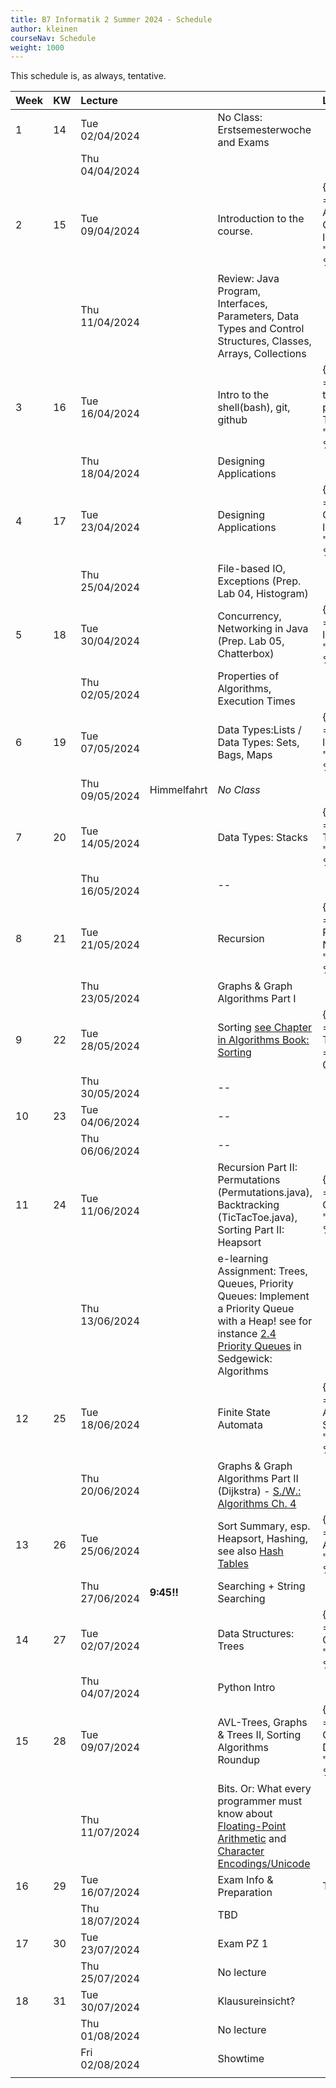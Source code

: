 ```yaml
---
title: B7 Informatik 2 Summer 2024 - Schedule
author: kleinen
courseNav: Schedule
weight: 1000
---
```


This schedule is, as always, tentative.


| Week | KW | Lecture        |             |                                                                                                                      | Lab                                                                                |
|:-----|:---|:---------------|:------------|:---------------------------------------------------------------------------------------------------------------------|:-----------------------------------------------------------------------------------|
| 1    | 14 | Tue 02/04/2024 |             | No Class: Erstsemesterwoche and Exams                                                                                |                                                                                    |
|      |    | Thu 04/04/2024 |             |                                                                                                                      |                                                                                    |
| 2    | 15 | Tue 09/04/2024 |             | Introduction to the course.                                                                                          | {{% link title ="Designing an Application, CRC Cards " link = "../labs/lab-01" %}} |
|      |    | Thu 11/04/2024 |             | Review: Java Program, Interfaces, Parameters, Data Types and Control Structures, Classes, Arrays, Collections        |                                                                                    |
| 3    | 16 | Tue 16/04/2024 |             | Intro to the shell(bash), git, github                                                                                | {{% link title ="Getting back to programming, Tools" link = "../labs/lab-02" %}}   |
|      |    | Thu 18/04/2024 |             | Designing Applications                                                                                               |                                                                                    |
| 4    | 17 | Tue 23/04/2024 |             | Designing Applications                                                                                               | {{% link title ="Implementing CRC cards " link = "../labs/lab-03" %}}              |
|      |    | Thu 25/04/2024 |             | File-based IO, Exceptions (Prep. Lab 04, Histogram)                                                                  |                                                                                    |
| 5    | 18 | Tue 30/04/2024 |             | Concurrency, Networking in Java (Prep. Lab 05, Chatterbox)                                                           | {{% link title ="Histogram" link = "../labs/lab-04" %}}                            |
|      |    | Thu 02/05/2024 |             | Properties of Algorithms, Execution Times                                                                            |                                                                                    |
| 6    | 19 | Tue 07/05/2024 |             | Data Types:Lists /  Data Types: Sets, Bags, Maps                                                                     | {{% link title ="Chatterbox" link = "../labs/lab-05" %}}                           |
|      |    | Thu 09/05/2024 | Himmelfahrt | *No Class*                                                                                                           |                                                                                    |
| 7    | 20 | Tue 14/05/2024 |             | Data Types: Stacks                                                                                                   | {{% link title ="Execution Times" link = "../labs/lab-06" %}}                      |
|      |    | Thu 16/05/2024 |             | --                                                                                                                   |                                                                                    |
| 8    | 21 | Tue 21/05/2024 |             | Recursion                                                                                                            | {{% link title ="Reverse Polish Notation" link = "../labs/lab-07" %}}              |
|      |    | Thu 23/05/2024 |             | Graphs & Graph Algorithms Part I                                                                                     |                                                                                    |
| 9    | 22 | Tue 28/05/2024 |             | Sorting [see Chapter in Algorithms Book: Sorting](https://algs4.cs.princeton.edu/20sorting/)                         | {{% link title ="Recursive Triangles" link = "../labs/lab-08" %}}                  |
|      |    | Thu 30/05/2024 |             | --                                                                                                                   |                                                                                    |
| 10   | 23 | Tue 04/06/2024 |             | --                                                                                                                   |                                                                                    |
|      |    | Thu 06/06/2024 |             | --                                                                                                                   |                                                                                    |
| 11   | 24 | Tue 11/06/2024 |             | Recursion Part II: Permutations (Permutations.java), Backtracking (TicTacToe.java), Sorting Part II: Heapsort        | {{% link title ="Eight Queens" link = "../labs/lab-09" %}}                         |
|      |    | Thu 13/06/2024 |             |   e-learning Assignment: Trees, Queues, Priority Queues: Implement a Priority Queue with a Heap! see for instance [2.4 Priority Queues](https://algs4.cs.princeton.edu/24pq/) in Sedgewick: Algorithms                 |
| 12   | 25 | Tue 18/06/2024 |             | Finite State Automata                                                                                                                     |  {{% link title ="Finite State Automata and Sorting" link = "../labs/lab-10" %}}                                                                                   |
|      |    | Thu 20/06/2024 |             |    Graphs & Graph Algorithms Part II (Dijkstra)  - [S./W.: Algorithms Ch. 4](https://algs4.cs.princeton.edu/40graphs/)       |
| 13   | 26 | Tue 25/06/2024 |             |  Sort Summary, esp. Heapsort, Hashing, see also [Hash Tables](https://algs4.cs.princeton.edu/34hash/)                                                                                         | {{% link title ="Getting from A to B" link = "../labs/lab-11" %}}                  |
|      |    | Thu 27/06/2024 |  **9:45!!**           |   Searching  + String Searching                                                                                  |                                                                                    |
| 14   | 27 | Tue 02/07/2024 |             |   Data Structures: Trees                                                                                                  | {{% link title ="Scrabble Cheater" link = "../labs/lab-13" %}}                                                                                           |
|      |    | Thu 04/07/2024 |             |  Python Intro                                                                                                         |                                                                                                                                                          |
| 15   | 28 | Tue 09/07/2024 |             | AVL-Trees, Graphs & Trees II, Sorting Algorithms Roundup                                                                                             | {{% link title ="Scrabble Cheater Deluxe" link = "../labs/lab-14" %}}              |
|      |    | Thu 11/07/2024 |             | Bits. Or: What every programmer must know about [Floating-Point Arithmetic](https://www.joelonsoftware.com/2003/10/08/the-absolute-minimum-every-software-developer-absolutely-positively-must-know-about-unicode-and-character-sets-no-excuses/) and [Character Encodings/Unicode](https://www.joelonsoftware.com/2003/10/08/the-absolute-minimum-every-software-developer-absolutely-positively-must-know-about-unicode-and-character-sets-no-excuses/) |              |
| 16   | 29 | Tue 16/07/2024 |             | Exam Info & Preparation                                                                                              | Trial Exams             |
|      |    | Thu 18/07/2024 |             | TBD                                                                                                                     |                                                                                    |
| 17   | 30 | Tue 23/07/2024 |             | Exam PZ 1                                                                                                           |                                                                                    |
|      |    | Thu 25/07/2024 |             | No lecture                                                                                                                    |                                                                                    |
| 18   | 31 | Tue 30/07/2024 |             | Klausureinsicht?                                                                                                     |                                                                                    |
|      |    | Thu 01/08/2024 |             | No lecture                                                                                                                     |                                                                                    |
|      |    | Fri 02/08/2024 |             | Showtime                                                                                                             |                                                                                    |
|      |    |                |             |                                                                                                                      |                                                                                    |







<!--
DWW
Introduction to the course
Review: Java Program, Interfaces, Parameters, Data Types and Control Structures, Classes, Arrays, Collections
Client/Server concept
Networking in Java (URLReader)
File-based IO (MakeDirectories - AlphabeticComparator - DirList - InFile - JustReadIt - Jabberwocky)
GUIs, AWT and Swing, Event handler
Properties of Algorithms (Euclid - Complexity - Birthday example)
Maximum Contiguous Subsequence Sum (Code Examples- Triple - MCSS_Main - MCSS_Algorithms - DowJones - DowJones.txt)
Abstraction: Abstract Data Types
Design Patterns, Lists (ListStuff.shtml - List.java - DLList.java - Photo.java)
More lists
Sets ,Bags, Maps| (Set - SetAsList - SetTest)
Stacks (Stack.java - StackAsArray.java - StackAsList.java - Palindrome.java - StackUnderflow.java)
Queues, Priority Queues| (Underflow.java - TestQueue.java - ArrayQueue.java - LinkedQueue.java - Queue.java )
ADTs and the Julian Date, How to Solve It (Polya)
Random numbers -
Probabilistic Algorithms
Recursion
Permutations (Handout on Permutations), Backtracking (TicTacToe.java), Trees (Tree.java - Node.java - TestTree.java - ListTree.java)
AVL-Trees (AVL Tutorial), Tries
Graphs
Graph Algorithms, Quadtrees
Sorting
Finite State Automata
Heapsort (Handout-heap - Heapsort.java), Searching. Nearest Neighbor, Branch and Bound
String Searching
Hashing
NP-Complete Problems
Coding Algorithms
Unicode (The Absolute Minimum Every Software Developer ... Must Know About Unicode ...), Cryptographic Algorithms



Scanning and Parsing Algorithms 1
Scanning and Parsing Algorithms 2

Enumerations (Main - Card - ShuffleAndDeal)
Collections - - Iterators


Readings:

What every computer scientist needs to know about floating point numbers

Why computers suck at maths



If time: more Java AWT
(AllComponents.java- Scribble2.java - FrameHandler.java)

-->
